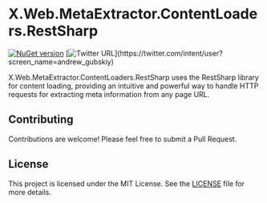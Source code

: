 # X.Web.MetaExtractor.ContentLoaders.RestSharp

[![NuGet version](https://badge.fury.io/nu/X.Web.MetaExtractor.ContentLoaders.RestSharp.svg)](https://badge.fury.io/nu/X.Web.MetaExtractor.ContentLoaders.RestSharp)
[![Twitter URL](https://img.shields.io/twitter/url/https/twitter.com/andrew_gubskiy.svg?style=social&label=Follow%20me!)](https://twitter.com/intent/user?screen_name=andrew_gubskiy)

X.Web.MetaExtractor.ContentLoaders.RestSharp uses the RestSharp library for content loading, providing an intuitive and powerful way to handle HTTP requests for extracting meta information from any page URL.

## Contributing

Contributions are welcome! Please feel free to submit a Pull Request.

## License

This project is licensed under the MIT License. See the [LICENSE](https://github.com/ernado-x/X.Web.MetaExtractor/blob/master/LICENSE) file for more details.
